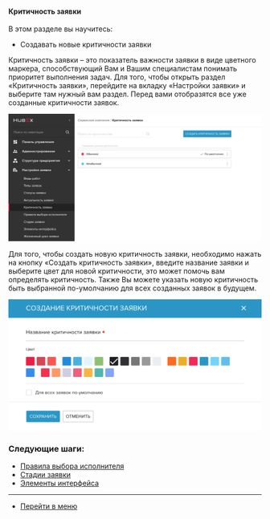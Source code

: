 #### Критичность заявки
В этом разделе вы научитесь:
- Создавать новые критичности заявки

Критичность заявки – это показатель важности заявки в виде цветного маркера, способствующий Вам и Вашим специалистам понимать приоритет выполнения задач. Для того, чтобы открыть раздел «Критичность заявки», перейдите на вкладку «Настройки заявки» и выберите там нужный вам раздел. Перед вами отобразятся все уже созданные критичности заявок.

![critic1](/attachments/images/FAQ_RU/Criticality/critic1.png)

Для того, чтобы создать новую критичность заявки, необходимо нажать на кнопку «Создать критичность заявки», введите название заявки и выберите цвет для новой критичности, это может помочь вам определять критичность. Также Вы можете указать новую критичность быть выбранной по-умолчанию для всех созданных заявок в будущем.

![critic2](/attachments/images/FAQ_RU/Criticality/critic2.png)



### Следующие шаги:
- [Правила выбора исполнителя](./RulesOfChoice.md)
- [Стадии заявки](./StageType.md)
- [Элементы интерфейса](./InterfaceElements.md)

____
- [Перейти в меню](http://wiki.hubex.ru)
